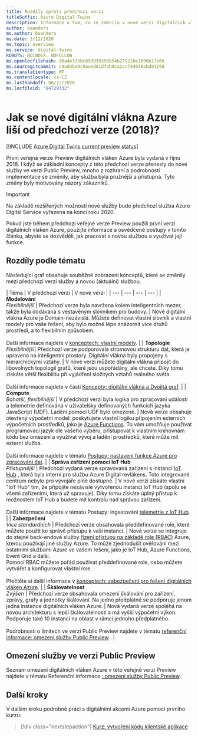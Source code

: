 ```yaml
---
title: Rozdíly oproti předchozí verzi
titleSuffix: Azure Digital Twins
description: Informace o tom, co se změnilo v nové verzi digitálních vláken Azure
author: baanders
ms.author: baanders
ms.date: 3/12/2020
ms.topic: overview
ms.service: digital-twins
ROBOTS: NOINDEX, NOFOLLOW
ms.openlocfilehash: 30a4e375bc05d939358b54b279228e1696b17e66
ms.sourcegitcommit: c4ad4ba9c9aaed81dfab9ca2cc744930abd91298
ms.translationtype: MT
ms.contentlocale: cs-CZ
ms.lasthandoff: 06/12/2020
ms.locfileid: "84729332"
---
```

# <a name="how-is-the-new-azure-digital-twins-different-from-the-previous-version-2018"></a>Jak se nové digitální vlákna Azure liší od předchozí verze (2018)?

[!INCLUDE [Azure Digital Twins current preview status](../../includes/digital-twins-preview-status.md)]

První veřejná verze Preview digitálních vláken Azure byla vydaná v říjnu 2018. I když se základní koncepty z této předchozí verze přenesly do nové služby ve verzi Public Preview, mnoho z rozhraní a podrobnosti implementace se změnily, aby služba byla pružnější a přístupná. Tyto změny byly motivovány názory zákazníků.

> [!IMPORTANT]
> Na základě rozšířených možností nové služby bude předchozí služba Azure Digital Service vyřazena na konci roku 2020.

Pokud jste během předchozí veřejné verze Preview použili první verzi digitálních vláken Azure, použijte informace a osvědčené postupy v tomto článku, abyste se dozvěděli, jak pracovat s novou službou a využívat její funkce.

## <a name="differences-by-topic"></a>Rozdíly podle tématu

Následující graf obsahuje souběžné zobrazení konceptů, které se změnily mezi předchozí verzí služby a novou (aktuální) službou.

| Téma | V předchozí verzi | V nové verzi |
| --- | --- | --- | --- |
| **Modelování**<br>*Flexibilnější* | Předchozí verze byla navržena kolem inteligentních mezer, takže byla dodávána s vestavěným slovníkem pro budovy. | Nové digitální vlákna Azure je Domain-nezávislá. Můžete definovat vlastní slovník a vlastní modely pro vaše řešení, aby bylo možné lépe znázornit více druhů prostředí, a to flexibilním způsobem.<br><br>Další informace najdete v [konceptech: vlastní modely](concepts-models.md). |
| **Topologie**<br>*Flexibilnější*| Předchozí verze podporovala stromovou strukturu dat, která je upravena na inteligentní prostory. Digitální vlákna byly propojeny s hierarchickými vztahy. | V nové verzi můžete digitální vlákna připojit do libovolných topologií grafů, které jsou uspořádány, ale chcete. Díky tomu získáte větší flexibilitu při vyjádření složitých vztahů reálného světa.<br><br>Další informace najdete v části [Koncepty: digitální vlákna a Dvojitá graf](concepts-twins-graph.md). |
| **Compute**<br>*Bohatší, flexibilnější* | V předchozí verzi byla logika pro zpracování událostí a telemetrie definována v uživatelsky definovaných funkcích jazyka JavaScript (UDF). Ladění pomocí UDF bylo omezené. | Nová verze obsahuje otevřený výpočetní model: poskytujete vlastní logiku připojením externích výpočetních prostředků, jako je [Azure Functions](../azure-functions/functions-overview.md). To vám umožňuje používat programovací jazyk dle vašeho výběru, přistupovat k vlastním knihovnám kódu bez omezení a využívat vývoj a ladění prostředků, které může mít externí služba.<br><br>Další informace najdete v tématu [Postupy: nastavení funkce Azure pro zpracování dat](how-to-create-azure-function.md). |
| **Správa zařízení pomocí IoT Hub**<br>*Přístupnější* | Předchozí vydaná verze spravovaná zařízení s instancí [IoT Hub](../iot-hub/about-iot-hub.md) , která byla interní pro službu Azure Digital revlákens. Toto integrované centrum nebylo pro vývojáře plně dostupné. | V nové verzi získáte vlastní "IoT Hub" tím, že připojíte nezávisle vytvořenou instanci IoT Hub (spolu se všemi zařízeními, která už spravuje). Díky tomu získáte úplný přístup k možnostem IoT Hub a budete mít kontrolu nad správou zařízení.<br><br>Další informace najdete v tématu Postupy: ingestování [telemetrie z IoT Hub](how-to-ingest-iot-hub-data.md). |
| **Zabezpečení**<br>*Více standardních* | Předchozí verze obsahovala předdefinované role, které můžete použít ke správě přístupu k vaší instanci. | Nová verze se integruje do stejné back-endové služby [řízení přístupu na základě role (RBAC)](../role-based-access-control/overview.md) Azure, kterou používají jiné služby Azure. To může zjednodušit ověřování mezi ostatními službami Azure ve vašem řešení, jako je IoT Hub, Azure Functions, Event Grid a další.<br>Pomocí RBAC můžete pořád používat předdefinované role, nebo můžete vytvářet a konfigurovat vlastní role.<br><br>Přečtěte si další informace v [konceptech: zabezpečení pro řešení digitálních vláken Azure](concepts-security.md). |
| **Škálovatelnost**<br>*Zvýšen* | Předchozí verze obsahovala omezení škálování pro zařízení, zprávy, grafy a jednotky škálování. Na jedno předplatné se podporuje jenom jedna instance digitálních vláken Azure.  | Nová vydaná verze spoléhá na novou architekturu s lepší škálovatelností a má vyšší výpočetní výkon. Podporuje také 10 instancí na oblast v rámci jednoho předplatného.<br><br>Podrobnosti o limitech ve verzi Public Preview najdete v tématu [referenční informace: omezení služby Public Preview](reference-service-limits.md) . |

## <a name="service-limits-in-public-preview"></a>Omezení služby ve verzi Public Preview

Seznam omezení digitálních vláken Azure v této veřejné verzi Preview najdete v tématu Referenční informace [: omezení služby Public Preview](reference-service-limits.md).

## <a name="next-steps"></a>Další kroky

V dalším kroku podrobně práci s digitálními akcemi Azure pomocí prvního kurzu:

> [!div class="nextstepaction"]
> [Kurz: vytvoření kódu klientské aplikace](tutorial-code.md)